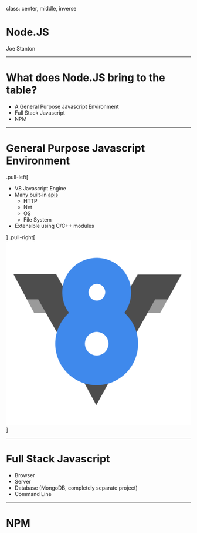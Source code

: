 
class: center, middle, inverse

# Node.JS
Joe Stanton

---

# What does Node.JS bring to the table?
- A General Purpose Javascript Environment
- Full Stack Javascript
- NPM

---

# General Purpose Javascript Environment
.pull-left[
- V8 Javascript Engine
- Many built-in [apis](http://nodejs.org/api/)
    - HTTP
    - Net
    - OS
    - File System
- Extensible using C/C++ modules


]
.pull-right[
    ![V8 Logo](V8Logo.png)
]

---

# Full Stack Javascript

- Browser
- Server
- Database (MongoDB, completely separate project)
- Command Line

---

# NPM

